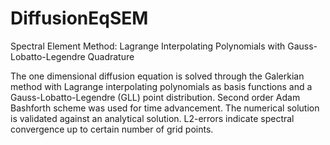 # DiffusionEqSEM
Spectral Element Method: Lagrange Interpolating Polynomials with Gauss-Lobatto-Legendre Quadrature

The one dimensional diffusion equation is solved through the Galerkian method with Lagrange interpolating polynomials as basis functions and a Gauss-Lobatto-Legendre (GLL) point distribution. Second order Adam Bashforth scheme was used for time advancement. The numerical solution is validated against an analytical solution. L2-errors indicate spectral convergence up to certain number of grid points.
